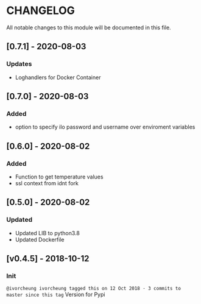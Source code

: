 # CHANGELOG
All notable changes to this module will be documented in this file.

## [0.7.1] - 2020-08-03
### Updates
* Loghandlers for Docker Container

## [0.7.0] - 2020-08-03
### Added
* option to specify ilo password and username over enviroment variables

## [0.6.0] - 2020-08-02
### Added
* Function to get temperature values
* ssl context from idnt fork

## [0.5.0] - 2020-08-02
### Updated
* Updated LIB to python3.8
* Updated Dockerfile

## [v0.4.5] - 2018-10-12
### Init
`@ivorcheung ivorcheung tagged this on 12 Oct 2018 · 3 commits to master since this tag`
Version for Pypi